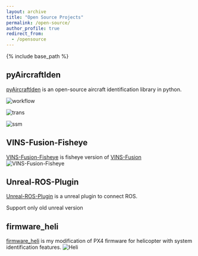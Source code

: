 ```yaml
---
layout: archive
title: "Open Source Projects"
permalink: /open-source/
author_profile: true
redirect_from:
  - /opensource
---
```


{% include base_path %}

## pyAircraftIden

[pyAircraftIden](https://github.com/xuhao1/pyAircraftIden) is an open-source aircraft identification library in python.

![workflow](https://raw.githubusercontent.com/xuhao1/pyAircraftIden/master/plots/workflow.PNG)

![trans](https://raw.githubusercontent.com/xuhao1/pyAircraftIden/master/plots/ele_q_transferfunc.PNG)

![ssm](https://raw.githubusercontent.com/xuhao1/pyAircraftIden/master/plots/ts_ssm.PNG)

## VINS-Fusion-Fisheye
[VINS-Fusion-Fisheye](https://github.com/xuhao1/VINS-Fusion-Fisheye) is fisheye version of [VINS-Fusion](https://github.com/HKUST-Aerial-Robotics/VINS-Fusion)
![VINS-Fusion-Fisheye](https://raw.githubusercontent.com/xuhao1/VINS-Fusion-Fisheye/master/support_files/point_cloud.png)

## Unreal-ROS-Plugin
[Unreal-ROS-Plugin](https://github.com/xuhao1/Unreal-ROS-Plugin) is a unreal plugin to connect ROS.

Support only old unreal version

## firmware_heli
[firmware_heli](https://github.com/xuhao1/firmware_heli) is my modification of PX4 firmware for helicopter with system identification features.
![Heli](https://github.com/xuhao1/xuhao1.github.io/blob/master/images/heli2.jpg)
